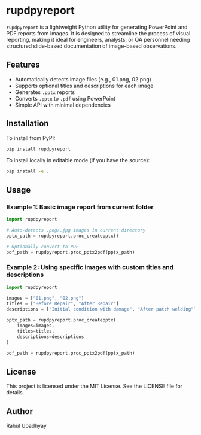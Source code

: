 # rupdpyreport

`rupdpyreport` is a lightweight Python utility for generating PowerPoint and PDF reports from images. It is designed to streamline the process of visual reporting, making it ideal for engineers, analysts, or QA personnel needing structured slide-based documentation of image-based observations.

## Features

- Automatically detects image files (e.g., 01.png, 02.png)
- Supports optional titles and descriptions for each image
- Generates `.pptx` reports
- Converts `.pptx` to `.pdf` using PowerPoint
- Simple API with minimal dependencies

## Installation

To install from PyPI:

```bash
pip install rupdpyreport
```

To install locally in editable mode (if you have the source):

```bash
pip install -e .
```

## Usage

### Example 1: Basic image report from current folder

```python
import rupdpyreport

# Auto-detects .png/.jpg images in current directory
pptx_path = rupdpyreport.proc_createpptx()

# Optionally convert to PDF
pdf_path = rupdpyreport.proc_pptx2pdf(pptx_path)
```

### Example 2: Using specific images with custom titles and descriptions

```python
import rupdpyreport

images = ["01.png", "02.png"]
titles = ["Before Repair", "After Repair"]
descriptions = ["Initial condition with damage", "After patch welding"]

pptx_path = rupdpyreport.proc_createpptx(
    images=images,
    titles=titles,
    descriptions=descriptions
)

pdf_path = rupdpyreport.proc_pptx2pdf(pptx_path)
```

## License

This project is licensed under the MIT License. See the LICENSE file for details.

## Author

Rahul Upadhyay
